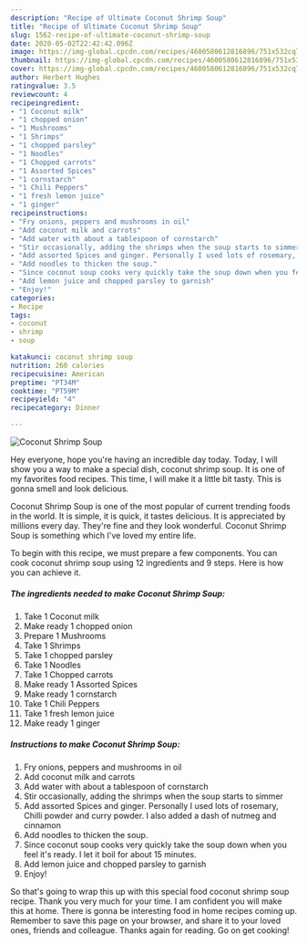 ```yaml
---
description: "Recipe of Ultimate Coconut Shrimp Soup"
title: "Recipe of Ultimate Coconut Shrimp Soup"
slug: 1562-recipe-of-ultimate-coconut-shrimp-soup
date: 2020-05-02T22:42:42.096Z
image: https://img-global.cpcdn.com/recipes/4600580612816896/751x532cq70/coconut-shrimp-soup-recipe-main-photo.jpg
thumbnail: https://img-global.cpcdn.com/recipes/4600580612816896/751x532cq70/coconut-shrimp-soup-recipe-main-photo.jpg
cover: https://img-global.cpcdn.com/recipes/4600580612816896/751x532cq70/coconut-shrimp-soup-recipe-main-photo.jpg
author: Herbert Hughes
ratingvalue: 3.5
reviewcount: 4
recipeingredient:
- "1 Coconut milk"
- "1 chopped onion"
- "1 Mushrooms"
- "1 Shrimps"
- "1 chopped parsley"
- "1 Noodles"
- "1 Chopped carrots"
- "1 Assorted Spices"
- "1 cornstarch"
- "1 Chili Peppers"
- "1 fresh lemon juice"
- "1 ginger"
recipeinstructions:
- "Fry onions, peppers and mushrooms in oil"
- "Add coconut milk and carrots"
- "Add water with about a tablespoon of cornstarch"
- "Stir occasionally, adding the shrimps when the soup starts to simmer"
- "Add assorted Spices and ginger. Personally I used lots of rosemary, Chilli powder and curry powder. I also added a dash of nutmeg and cinnamon"
- "Add noodles to thicken the soup."
- "Since coconut soup cooks very quickly take the soup down when you feel it&#39;s ready. I let it boil for about 15 minutes."
- "Add lemon juice and chopped parsley to garnish"
- "Enjoy!"
categories:
- Recipe
tags:
- coconut
- shrimp
- soup

katakunci: coconut shrimp soup 
nutrition: 260 calories
recipecuisine: American
preptime: "PT34M"
cooktime: "PT59M"
recipeyield: "4"
recipecategory: Dinner

---
```



![Coconut Shrimp Soup](https://img-global.cpcdn.com/recipes/4600580612816896/751x532cq70/coconut-shrimp-soup-recipe-main-photo.jpg)

Hey everyone, hope you're having an incredible day today. Today, I will show you a way to make a special dish, coconut shrimp soup. It is one of my favorites food recipes. This time, I will make it a little bit tasty. This is gonna smell and look delicious.

Coconut Shrimp Soup is one of the most popular of current trending foods in the world. It is simple, it is quick, it tastes delicious. It is appreciated by millions every day. They're fine and they look wonderful. Coconut Shrimp Soup is something which I've loved my entire life.




To begin with this recipe, we must prepare a few components. You can cook coconut shrimp soup using 12 ingredients and 9 steps. Here is how you can achieve it.

<!--inarticleads1-->

##### The ingredients needed to make Coconut Shrimp Soup:

1. Take 1 Coconut milk
1. Make ready 1 chopped onion
1. Prepare 1 Mushrooms
1. Take 1 Shrimps
1. Take 1 chopped parsley
1. Take 1 Noodles
1. Take 1 Chopped carrots
1. Make ready 1 Assorted Spices
1. Make ready 1 cornstarch
1. Take 1 Chili Peppers
1. Take 1 fresh lemon juice
1. Make ready 1 ginger




<!--inarticleads2-->

##### Instructions to make Coconut Shrimp Soup:

1. Fry onions, peppers and mushrooms in oil
1. Add coconut milk and carrots
1. Add water with about a tablespoon of cornstarch
1. Stir occasionally, adding the shrimps when the soup starts to simmer
1. Add assorted Spices and ginger. Personally I used lots of rosemary, Chilli powder and curry powder. I also added a dash of nutmeg and cinnamon
1. Add noodles to thicken the soup.
1. Since coconut soup cooks very quickly take the soup down when you feel it&#39;s ready. I let it boil for about 15 minutes.
1. Add lemon juice and chopped parsley to garnish
1. Enjoy!




So that's going to wrap this up with this special food coconut shrimp soup recipe. Thank you very much for your time. I am confident you will make this at home. There is gonna be interesting food in home recipes coming up. Remember to save this page on your browser, and share it to your loved ones, friends and colleague. Thanks again for reading. Go on get cooking!
